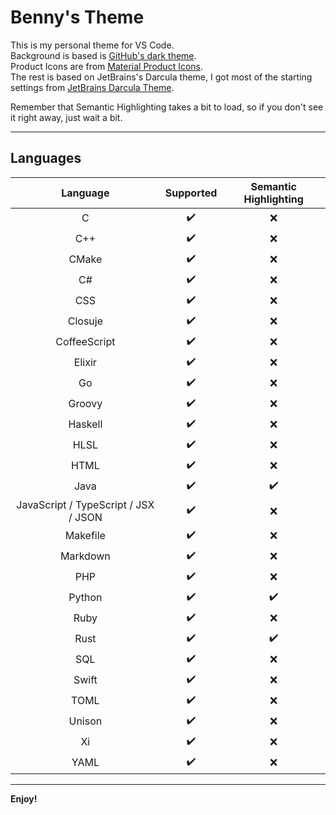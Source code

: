 # Benny's Theme

This is my personal theme for VS Code.  
Background is based is [GitHub's dark theme](https://marketplace.visualstudio.com/items?itemName=GitHub.github-vscode-theme).  
Product Icons are from [Material Product Icons](https://marketplace.visualstudio.com/items?itemName=PKief.material-product-icons).  
The rest is based on JetBrains's Darcula theme, I got most of the starting settings from [JetBrains Darcula Theme](https://marketplace.visualstudio.com/items?itemName=Anan.jetbrains-darcula-theme).  

Remember that Semantic Highlighting takes a bit to load, so if you don't see it right away, just wait a bit.

---

## Languages

|               Language               | Supported | Semantic Highlighting |
|:------------------------------------:|:---------:|:---------------------:|
|                   C                  |     ✔️    |          ❌           |
|                  C++                 |     ✔️    |          ❌           |
|                  CMake               |     ✔️    |          ❌           |
|                  C#                  |     ✔️    |          ❌           |
|                  CSS                 |     ✔️    |          ❌           |
|                Closuje               |     ✔️    |          ❌           |
|             CoffeeScript             |     ✔️    |          ❌           |
|                Elixir                |     ✔️    |          ❌           |
|                  Go                  |     ✔️    |          ❌           |
|                Groovy                |     ✔️    |          ❌           |
|                Haskell               |     ✔️    |          ❌           |
|                 HLSL                 |     ✔️    |          ❌           |
|                 HTML                 |     ✔️    |          ❌           |
|                 Java                 |     ✔️    |          ✔️           |
| JavaScript / TypeScript / JSX / JSON |     ✔️    |          ❌           |
|               Makefile               |     ✔️    |          ❌           |
|               Markdown               |     ✔️    |          ❌           |
|                  PHP                 |     ✔️    |          ❌           |
|                Python                |     ✔️    |          ✔️           |
|                 Ruby                 |     ✔️    |          ❌           |
|                 Rust                 |     ✔️    |          ✔️           |
|                  SQL                 |     ✔️    |          ❌           |
|                 Swift                |     ✔️    |          ❌           |
|                 TOML                 |     ✔️    |          ❌           |
|                Unison                |     ✔️    |          ❌           |
|                  Xi                  |     ✔️    |          ❌           |
|                 YAML                 |     ✔️    |          ❌           |

---

**Enjoy!**
